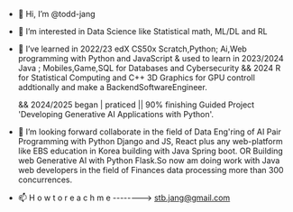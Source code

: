 - 👋 Hi, I’m @todd-jang
- 👀 I’m interested in Data Science like Statistical math, ML/DL and RL
- 🌱 I’ve learned in 2022/23 edX CS50x Scratch,Python; Ai,Web programming with Python and JavaScript
  & used to learn in 2023/2024 Java ; Mobiles,Game,SQL for Databases and Cybersecurity
  && 2024 R for Statistical Computing and C++ 3D Graphics for GPU controll addtionally and make a BackendSoftwareEngineer.

  && 2024/2025 began | praticed || 90% finishing Guided Project 'Developing Generative AI Applications with Python'.
- 💞️ I’m looking forward collaborate in the field of Data Eng'ring of AI Pair Programming with Python Django and JS, React 
plus any web-platform like EBS education in Korea building with Java Spring boot.
OR Building web Generative AI with Python Flask.So now am doing work with Java web developers in the field of Finances data processing more than 300 concurrences.
- 📫 H o w   t o   r e a c h   m e   -------->     stb.jang@gmail.com

<!---
todd-jang/todd-jang is a ✨ special ✨ repository because its `README.md` (this file) appears on your GitHub profile.
You can click the Preview link to take a look at your changes.
--->
